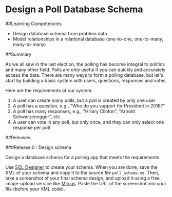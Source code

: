 # Design a Poll Database Schema 
 
##Learning Competencies 

* Design database schema from problem data
* Model relationships in a relational database (one-to-one, one-to-many, many-to-many)

##Summary 

 As we all saw in the last election, the polling has become integral to politics and many other field.  Polls are only useful if you can quickly and accurately access the data.  There are many ways to form a polling database, but let's start by building a basic system with users, questions, responses and votes. 

Here are the requirements of our system: 

1. A user can create many polls, but a poll is created by only one user
2. A poll has a question, e.g., "Who do you support for President in 2016?"
3. A poll has many responses, e.g., "Hillary Clinton", "Arnold Schwarzenegger", etc.
4. A user can vote in any poll, but only once, and they can only select one response per poll

##Releases

###Release 0 : Design schema

Design a database schema for a polling app that meets the requirements.
 

Use [SQL Designer][] to create your schema.  When you are done, save the XML of your schema and copy it to the source file `poll_schema.md`. Then, take a screenshot of your final schema design, and upload it using a free image-upload service like [Min.us](http://minus.com).  Paste the URL of the screenshot into your file (before your XML code). 

<!-- ##Optimize Your Learning  -->


[SQL Designer]: https://schemadesigner.devbootcamp.com/

